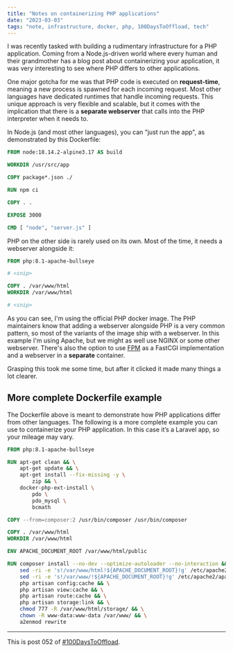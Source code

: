 ```yaml
---
title: "Notes on containerizing PHP applications"
date: "2023-03-03"
tags: "note, infrastructure, docker, php, 100DaysToOffload, tech"
---
```


I was recently tasked with building a rudimentary infrastructure for a PHP application. Coming from a Node.js-driven world where every human and their grandmother has a blog post about containerizing your application, it was very interesting to see where PHP differs to other applications.

One major gotcha for me was that PHP code is executed on **request-time**, meaning a new process is spawned for each incoming request. Most other languages have dedicated runtimes that handle incoming requests. This unique approach is very flexible and scalable, but it comes with the implication that there is a **separate webserver** that calls into the PHP interpreter when it needs to.

In Node.js (and most other languages), you can "just run the app", as demonstrated by this Dockerfile:

```dockerfile
FROM node:18.14.2-alpine3.17 AS build

WORKDIR /usr/src/app

COPY package*.json ./

RUN npm ci

COPY . .

EXPOSE 3000

CMD [ "node", "server.js" ]
```

PHP on the other side is rarely used on its own. Most of the time, it needs a webserver alongside it:

```dockerfile
FROM php:8.1-apache-bullseye

# <snip>

COPY . /var/www/html
WORKDIR /var/www/html

# <snip>
```

As you can see, I'm using the official PHP docker image. The PHP maintainers know that adding a webserver alongside PHP is a very common pattern, so most of the variants of the image ship with a webserver. In this example I'm using Apache, but we might as well use NGINX or some other webserver. There's also the option to use [FPM](https://www.php.net/manual/de/install.fpm.php) as a FastCGI implementation and a webserver in a **separate** container.

Grasping this took me some time, but after it clicked it made many things a lot clearer.

## More complete Dockerfile example

The Dockerfile above is meant to demonstrate how PHP applications differ from other languages. The following is a more complete example you can use to containerize your PHP application. In this case it’s a Laravel app, so your mileage may vary.

```dockerfile
FROM php:8.1-apache-bullseye

RUN apt-get clean && \
    apt-get update && \
    apt-get install --fix-missing -y \
        zip && \
    docker-php-ext-install \
        pdo \
        pdo_mysql \
        bcmath

COPY --from=composer:2 /usr/bin/composer /usr/bin/composer

COPY . /var/www/html
WORKDIR /var/www/html

ENV APACHE_DOCUMENT_ROOT /var/www/html/public

RUN composer install --no-dev --optimize-autoloader --no-interaction && \
    sed -ri -e 's!/var/www/html!${APACHE_DOCUMENT_ROOT}!g' /etc/apache2/sites-available/*.conf && \
    sed -ri -e 's!/var/www/!${APACHE_DOCUMENT_ROOT}!g' /etc/apache2/apache2.conf /etc/apache2/conf-available/*.conf && \
    php artisan config:cache && \
    php artisan view:cache && \
    php artisan route:cache && \
    php artisan storage:link && \
    chmod 777 -R /var/www/html/storage/ && \
    chown -R www-data:www-data /var/www/ && \
    a2enmod rewrite
```

---
This is post 052 of [#100DaysToOffload](https://100daystooffload.com/).
